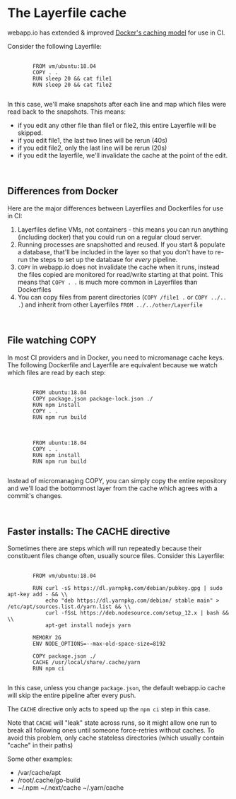 # The Layerfile cache

webapp.io has extended & improved [Docker's caching model](https://docs.docker.com/develop/develop-images/dockerfile_best-practices/#leverage-build-cache) for use in CI.

Consider the following Layerfile:

<pre>
    <code class="language-html CodeHighlight">
        FROM vm/ubuntu:18.04
        COPY . .
        RUN sleep 20 && cat file1
        RUN sleep 20 && cat file2
    </code>
</pre>

In this case, we'll make snapshots after each line and map which files were read back to the snapshots.
This means:

- if you edit any other file than file1 or file2, this entire Layerfile will be skipped.
- if you edit file1, the last two lines will be rerun (40s)
- if you edit file2, only the last line will be rerun (20s)
- if you edit the layerfile, we'll invalidate the cache at the point of the edit.

<br />

## Differences from Docker

Here are the major differences between Layerfiles and Dockerfiles for use in CI:

1. Layerfiles define VMs, not containers - this means you can run anything (including docker) that you could run on a regular cloud server.
2. Running processes are snapshotted and reused. If you start & populate a database, that'll be included in the layer so that you don't have to re-run the steps to set up the database for *every* pipeline.
3. `COPY` in webapp.io does not invalidate the cache when it runs, instead the files copied are monitored for read/write starting at that point. This means that `COPY . .` is much more common in Layerfiles than Dockerfiles
4. You can copy files from parent directories (`COPY /file1 .` or `COPY ../.. .`) and inherit from other Layerfiles `FROM ../../other/Layerfile`

<br />

## File watching COPY

In most CI providers and in Docker, you need to micromanage cache keys. The following Dockerfile and Layerfile are equivalent because we watch which files are read by each step:

<pre>
    <code class="language-html CodeHighlight"> 
        FROM ubuntu:18.04
        COPY package.json package-lock.json ./
        RUN npm install
        COPY . .
        RUN npm run build
    </code>
</pre>


<pre>
    <code class="language-html CodeHighlight">
        FROM ubuntu:18.04
        COPY . .
        RUN npm install
        RUN npm run build
    </code>
</pre>


Instead of micromanaging COPY, you can simply copy the entire repository and we'll load the bottommost layer from the cache which agrees with a commit's changes.

<br />

## Faster installs: The CACHE directive

Sometimes there are steps which will run repeatedly because their constituent files change often, usually source files.
Consider this Layerfile:


<pre>
    <code class="language-html CodeHighlight">
        FROM vm/ubuntu:18.04
        
        RUN curl -sS https://dl.yarnpkg.com/debian/pubkey.gpg | sudo apt-key add - && \\
            echo "deb https://dl.yarnpkg.com/debian/ stable main" > /etc/apt/sources.list.d/yarn.list && \\
            curl -fSsL https://deb.nodesource.com/setup_12.x | bash && \\
            apt-get install nodejs yarn
        
        MEMORY 2G
        ENV NODE_OPTIONS=--max-old-space-size=8192
        
        COPY package.json ./
        CACHE /usr/local/share/.cache/yarn
        RUN npm ci
    </code>
</pre>


In this case, unless you change `package.json`, the default webapp.io cache will skip the entire pipeline after every push.

The `CACHE` directive only acts to speed up the `npm ci` step in this case.

Note that `CACHE` will "leak" state across runs, so it might allow one run to break all following ones until someone force-retries without caches.
To avoid this problem, only cache stateless directories (which usually contain "cache" in their paths)

Some other examples:
- /var/cache/apt
- /root/.cache/go-build
- ~/.npm ~/.next/cache ~/.yarn/cache

<br />